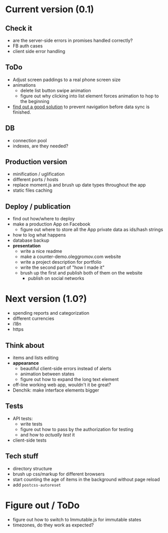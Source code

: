 # Current version (0.1)

## Check it
- are the server-side errors in promises handled correctly?
- FB auth cases
- client side error handling

## ToDo
- Adjust screen paddings to a real phone screen size
- animations
  - delete list button swipe animation
  - figure out why clicking into list element forces animation to hop to the beginning
- [find out a good solution](https://github.com/ReactTraining/react-router/issues/4407#issuecomment-304395759) to prevent navigation before data sync is finished.

## DB
- connection pool
- indexes, are they needed?

## Production version
- minification / uglification
- different ports / hosts
- replace moment.js and brush up date types throughout the app
- static files caching

## Deploy / publication

- find out how/where to deploy
- make a production App on Facebook
  - figure out where to store all the App private data as ids/hash strings
- how to log what happens
- database backup
- **presentation**
  - write a nice readme
  - make a counter-demo.oleggromov.com website
  - write a project description for portfolio
  - write the second part of "how I made it"
  - brush up the first and publish both of them on the website
    - publish on social networks

# Next version (1.0?)

- spending reports and categorization
- different currencies
- i18n
- https

## Think about

- items and lists editing
- **appearance**
  - beautiful client-side errors instead of alerts
  - animation between states
  - figure out how to expand the long text element
- off-line working web app, wouldn't it be great?
- Denchik: make interface elements bigger

## Tests
- API tests:
  - write tests
  - figure out how to pass by the authorization for testing
  - and how to *actually test* it
- client-side tests

## Tech stuff

- directory structure
- brush up css/markup for different browsers
- start counting the age of items in the background without page reload
- add `postcss-autoreset`

# Figure out / ToDo

- figure out how to switch to Immutable.js for immutable states
- timezones, do they work as expected?
